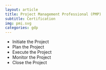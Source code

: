```yaml
---
layout: article
title: Project Management Professional (PMP)
subtitle: Certification
img: pmi.svg
categories: gdp
---
```


<div class="body">
  
  <ul>
    <li>Initiate the Project</li>
    <li>Plan the Project</li>
    <li>Execute the Project</li>
    <li>Monitor the Project</li>
    <li>Close the Project</li>
  </ul>

</div>
